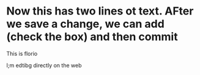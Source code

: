 

Now this has two lines ot text.  AFter we save a change, we can add (check the box) and then commit
=======
This is florio

I;m edtibg directly on the web

